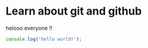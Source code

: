 # Learn about git and github

helooo everyone !!

````javascript
console.log('hello world!');
````

